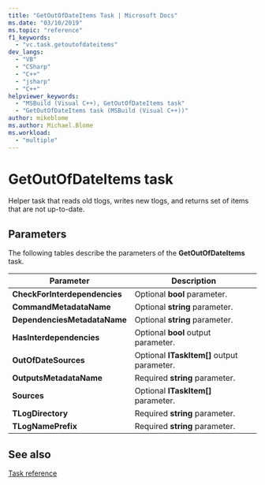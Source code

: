 ```yaml
---
title: "GetOutOfDateItems Task | Microsoft Docs"
ms.date: "03/10/2019"
ms.topic: "reference"
f1_keywords:
  - "vc.task.getoutofdateitems"
dev_langs:
  - "VB"
  - "CSharp"
  - "C++"
  - "jsharp"
  - "C++"
helpviewer_keywords:
  - "MSBuild (Visual C++), GetOutOfDateItems task"
  - "GetOutOfDateItems task (MSBuild (Visual C++))"
author: mikeblome
ms.author: Michael.Blome
ms.workload:
  - "multiple"
---
```

# GetOutOfDateItems task

Helper task that reads old tlogs, writes new tlogs, and returns set of items that are not up-to-date.

## Parameters

The following tables describe the parameters of the **GetOutOfDateItems** task.

|Parameter|Description|
|---------------|-----------------|
|**CheckForInterdependencies**|Optional **bool** parameter.|
|**CommandMetadataName**|Optional **string** parameter.|
|**DependenciesMetadataName**|Optional **string** parameter.|
|**HasInterdependencies**|Optional **bool** output parameter.|
|**OutOfDateSources**|Optional **ITaskItem[]** output parameter.|
|**OutputsMetadataName**|Required **string** parameter.|
|**Sources**|Optional **ITaskItem[]** parameter.|
|**TLogDirectory**|Required **string** parameter.|
|**TLogNamePrefix**|Required **string** parameter.|

## See also

[Task reference](../msbuild/msbuild-task-reference.md)